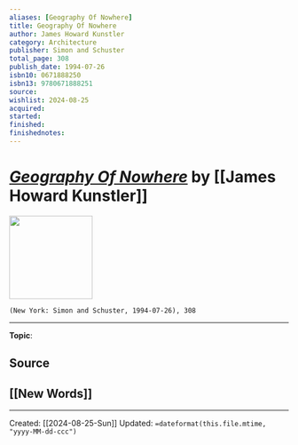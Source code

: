 ```yaml
---
aliases: [Geography Of Nowhere]
title: Geography Of Nowhere
author: James Howard Kunstler
category: Architecture
publisher: Simon and Schuster
total_page: 308
publish_date: 1994-07-26
isbn10: 0671888250
isbn13: 9780671888251
source: 
wishlist: 2024-08-25
acquired: 
started: 
finished: 
finishednotes: 
---
```

# *[Geography Of Nowhere]()* by [[James Howard Kunstler]]

<img src="http://books.google.com/books/content?id=pkmluwVdwx0C&printsec=frontcover&img=1&zoom=1&edge=curl&source=gbs_api" width=150>

`(New York: Simon and Schuster, 1994-07-26), 308`



--- 
**Topic**: 

**Source**
- 
 
**[[New Words]]**
- 

---
Created: [[2024-08-25-Sun]]
Updated: `=dateformat(this.file.mtime, "yyyy-MM-dd-ccc")`
